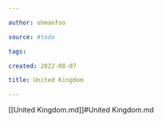 ```yaml
---

author: ohmanfoo

source: #todo

tags: 

created: 2022-08-07

title: United Kingdom

---
```

[[United Kingdom.md]]#United Kingdom.md
